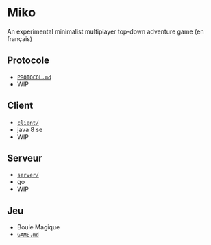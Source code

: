 
# Miko

An experimental minimalist multiplayer top-down adventure game (en français)

## Protocole

* [`PROTOCOL.md`](PROTOCOL.md)
* WIP

## Client

* [`client/`](client)
* java 8 se
* WIP

## Serveur

* [`server/`](server)
* go
* WIP

## Jeu

* Boule Magique
* [`GAME.md`](GAME.md)
